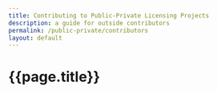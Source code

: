 ```yaml
---
title: Contributing to Public-Private Licensing Projects
description: a guide for outside contributors
permalink: /public-private/contributors
layout: default
---
```


# {{page.title}}

